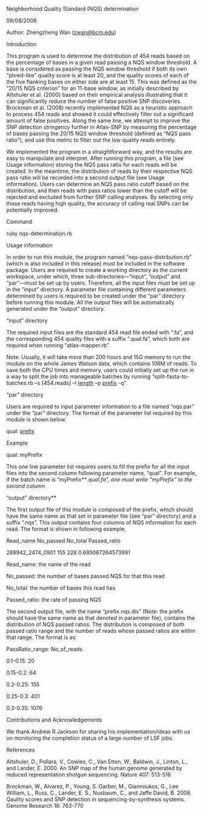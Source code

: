 Neighborhood Quality Standard (NQS) determination

09/08/2008

Author: Zhengzheng Wan (zwan@bcm.edu)

Introduction

This program is used to determine the distribution of 454 reads based on the percentage of bases in a given read passing a NQS window threshold. A base is considered as passing the NQS window threshold if both its own “phred-like” quality score is at least 20, and the quality scores of each of the five flanking bases on either side are at least 15. This was defined as the “20/15 NQS criterion” for an 11-base window, as initially described by Altshuler et al. (2000) based on their empirical analysis illustrating that it can significantly reduce the number of false positive SNP discoveries. Brockman et al. (2008) recently implemented NQS as a heuristic approach to process 454 reads and showed it could effectively filter out a significant amount of false positives. Along the same line, we attempt to improve the SNP detection stringency further in Atlas-SNP by measuring the percentage of bases passing the 20/15 NQS window threshold (defined as “NQS pass ratio”), and use this metric to filter out the low quality reads entirely.

We implemented the program in a straightforward way, and the results are easy to manipulate and interpret. After running this program, a file (see Usage information) storing the NQS pass ratio for each reads will be created. In the meantime, the distribution of reads by their respective NQS pass ratio will be recorded into a second output file (see Usage information). Users can determine an NQS pass ratio cutoff based on the distribution, and then reads with pass ratios lower than the cutoff will be rejected and excluded from further SNP calling analyses. By selecting only those reads having high quality, the accuracy of calling real SNPs can be potentially improved.


Command

ruby nqs-determination.rb

Usage information

In order to run this module, the program named “nqs-pass-distribution.rb” (which is also included in this release) must be included in the software package. Users are required to create a working directory as the current workspace, under which, three sub-directories—“input”, “output” and “par”—must be set up by users. Therefore, all the input files must be set up in the “input” directory. A parameter file containing different parameters determined by users is required to be created under the “par” directory before running this module. All the output files will be automatically generated under the “output” directory.

“input” directory

The required input files are the standard 454 read file ended with “.fa”, and the corresponding 454 quality files with a suffix “.qual.fa”, which both are required when running “atlas-mapper.rb”.

Note: Usually, it will take more than 200 hours and 15G memory to run the module on the whole James Watson data, which contains 108M of reads.  To save both the CPU times and memory, users could initially set up the run in a way to split the job into manageable batches by running “split-fasta-to-batches.rb –s [454.reads] –l [length](length.md) –p [prefix](prefix.md) -q”.

“par” directory

Users are required to input parameter information to a file named “nqs.par” under the “par” directory. The format of the parameter list required by this module is shown below.

qual:	[prefix](prefix.md)

Example

qual: myPrefix

This one line parameter list requires users to fill the prefix for all the input files into the second column following parameter name, “qual”. For example, if the batch name is “myPrefix**_.qual.fa”, one must write “myPrefix” to the second column._

“output” directory**

The first output file of this module is composed of the prefix, which should have the same name as that set in parameter file (see “par” directory) and a suffix “.nqs”.  This output contains four columns of NQS information for each read.  The format is shown in following example,

Read\_name	No\_passed	No\_total		Passed\_ratio

288942\_2474\_0901        155     228     0.695067264573991

Read\_name: the name of the read

No\_passed: the number of bases passed NQS for that this read

No\_total:	the number of bases this read has

Passed\_ratio: the rate of passing NQS

The second output file, with the name “prefix.nqs.dis” (Note: the prefix should have the same name as that denoted in parameter file), contains the distribution of NQS passed ratios. The distribution is composed of both passed ratio range and the number of reads whose passed ratios are within that range.   The format is as:

PassRatio\_range:	No\_of\_reads.

0.1-0.15:	20

0.15-0.2:	64

0.2-0.25:	155

0.25-0.3:	401

0.3-0.35:	1076

Contributions and Acknowledgements

We thank Andrew R Jackson for sharing his implementation/ideas with us on monitoring the completion status of a large number of LSF jobs.

References

Altshuler, D., Pollara, V., Cowles, C., Van Etten, W., Baldwin, J., Linton, L., and Lander, E. 2000. An SNP map of the human genome generated by reduced representation shotgun sequencing. Nature 407: 513-516

Brockman, W., Alvarez, P., Young, S.  Garber, M., Giannoukos, G., Lee William, L., Russ, C., Lander, E. S., Nusbaum, C., and Jaffe David, B. 2008. Qaulity scores and SNP detection in sequencing-by-synthesis systems. Genome Research 18: 763-770